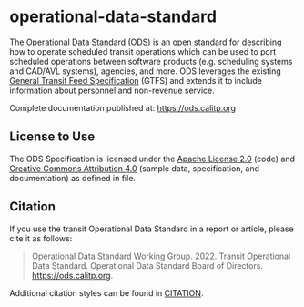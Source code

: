# operational-data-standard

The Operational Data Standard (ODS) is an open standard for describing how to operate scheduled transit operations which can be used to port scheduled operations between software products (e.g. scheduling systems and CAD/AVL systems), agencies, and more. ODS leverages the existing [General Transit Feed Specification](https://gtfs.org) (GTFS) and extends it to include information about personnel and non-revenue service.

Complete documentation published at: <https://ods.calitp.org>

## License to Use

The ODS Specification is licensed under the [Apache License 2.0](https://www.apache.org/licenses/LICENSE-2.0.txt) (code) and [Creative Commons Attribution 4.0](https://creativecommons.org/licenses/by/4.0/) (sample data, specification, and documentation) as defined in <LICENSES> file.

## Citation

If you use the transit Operational Data Standard in a report or article, please cite it as follows:

> Operational Data Standard Working Group. 2022. Transit Operational Data Standard. Operational Data Standard Board of Directors. https://ods.calitp.org.

Additional citation styles can be found in [CITATION](CITATION).
